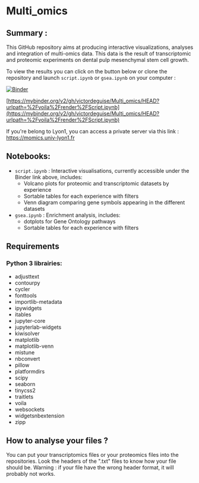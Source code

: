 # Multi_omics

## Summary :

This GitHub repository aims at producing interactive visualizations, analyses and integration of multi-omics data.
This data is the result of transcriptomic and proteomic experiments on dental pulp mesenchymal stem cell growth.

To view the results you can click on the button below or clone the repository and launch ```script.ipynb``` or ```gsea.ipynb``` on your computer :

[![Binder](https://mybinder.org/badge_logo.svg)](https://mybinder.org/v2/gh/victordeguise/Multi_omics/HEAD?urlpath=%2Fvoila%2Frender%2FScript.ipynb)

[https://mybinder.org/v2/gh/victordeguise/Multi_omics/HEAD?urlpath=%2Fvoila%2Frender%2FScript.ipynb](https://mybinder.org/v2/gh/victordeguise/Multi_omics/HEAD?urlpath=%2Fvoila%2Frender%2FScript.ipynb)

If you're belong to Lyon1, you can access a private server via this link : https://momics.univ-lyon1.fr 

## Notebooks:
- ```script.ipynb``` : Interactive visualisations, currently accessible under the Binder link above, includes: 
  - Volcano plots for proteomic and transcriptomic datasets by experience
  - Sortable tables for each experience with filters
  - Venn diagram comparing gene symbols appearing in the different datasets
- ```gsea.ipynb``` : Enrichment analysis, includes:
  - dotplots for Gene Ontology pathways
  - Sortable tables for each experience with filters


## Requirements <a name="requirements.txt"></a>

### Python 3 librairies:

* adjusttext
* contourpy
* cycler
* fonttools
* importlib-metadata
* ipywidgets
* itables
* jupyter-core
* jupyterlab-widgets
* kiwisolver
* matplotlib
* matplotlib-venn
* mistune
* nbconvert
* pillow
* platformdirs
* scipy
* seaborn
* tinycss2
* traitlets
* voila
* websockets
* widgetsnbextension
* zipp


## How to analyse your files ?

You can put your transcriptomics files or your proteomics files into the repositories. Look the headers of the ".txt" files to know how your file should be. Warning : if your file have the wrong header format, it will probably not works.  

